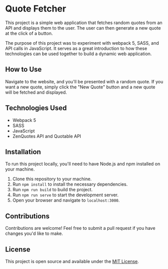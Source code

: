 # Quote Fetcher

This project is a simple web application that fetches random quotes from an API and displays them to the user. The user can then generate a new quote at the click of a button.

The purpose of this project was to experiment with webpack 5, SASS, and API calls in JavaScript. It serves as a great introduction to how these technologies can be used together to build a dynamic web application.

## How to Use

Navigate to the website, and you'll be presented with a random quote. If you want a new quote, simply click the "New Quote" button and a new quote will be fetched and displayed.

## Technologies Used

- Webpack 5
- SASS
- JavaScript
- ZenQuotes API and Quotable API

## Installation

To run this project locally, you'll need to have Node.js and npm installed on your machine.

1. Clone this repository to your machine.
2. Run `npm install` to install the necessary dependencies.
3. Run `npm run build` to build the project.
4. Run `npm run serve` to start the development server.
5. Open your browser and navigate to `localhost:3000`.

## Contributions

Contributions are welcome! Feel free to submit a pull request if you have changes you'd like to make.

## License

This project is open source and available under the [MIT License](LICENSE).
